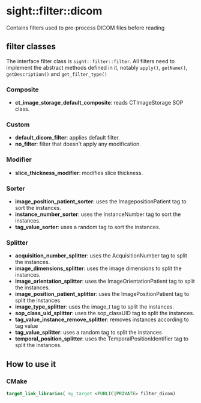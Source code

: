 # sight::filter::dicom

Contains filters used to pre-process DICOM files before reading

## filter classes

The interface filter class is `sight::filter::filter`. All filters need to implement the abstract methods defined in it, notably `apply()`, `getName()`, `getDescription()` and `get_filter_type()`

### Composite
- **ct_image_storage_default_composite**: reads CTImageStorage SOP class.

### Custom
- **default_dicom_filter**: applies default filter.
- **no_filter**: filter that doesn't apply any modification.

### Modifier
- **slice_thickness_modifier**: modifies slice thickness.

### Sorter
- **image_position_patient_sorter**: uses the ImagepositionPatient tag to sort the instances.
- **instance_number_sorter**: uses the InstanceNumber tag to sort the instances.
- **tag_value_sorter**: uses a random tag to sort the instances.

### Splitter
- **acquisition_number_splitter**: uses the AcquisitionNumber tag to split the instances.
- **image_dimensions_splitter**: uses the image dimensions to split the instances.
- **image_orientation_splitter**: uses the ImageOrientationPatient tag to split the instances.
- **image_position_patient_splitter**: uses the ImagePositionPatient tag to split the instances
- **image_type_splitter**: uses the image_t tag to split the instances.
- **sop_class_uid_splitter**: uses the sop_classUID tag to split the instances.
- **tag_value_instance_remove_splitter**: removes instances according to tag value
- **tag_value_splitter**: uses a random tag to split the instances
- **temporal_position_splitter**: uses the TemporalPositionIdentifier tag to split the instances.

## How to use it

### CMake

```cmake
target_link_libraries( my_target <PUBLIC|PRIVATE> filter_dicom)
```
